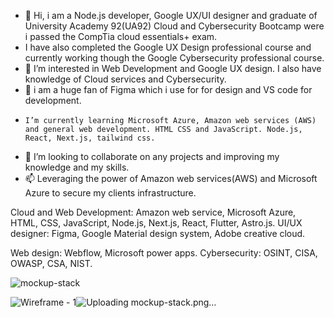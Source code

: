 - 👋 Hi, i am a Node.js developer, Google UX/UI designer and graduate of University Academy 92(UA92) Cloud and Cybersecurity Bootcamp were i passed the CompTia cloud essentials+ exam.
- I have also completed the Google UX Design professional course and currently working though the Google Cybersecurity professional course.
- 👀 I’m interested in Web Development and Google UX design. I also have knowledge of Cloud services and Cybersecurity.
- 🌱 i am a huge fan of Figma which i use for for design and VS code for development.
-     I’m currently learning Microsoft Azure, Amazon web services (AWS) and general web development. HTML CSS and JavaScript. Node.js, React, Next.js, tailwind css.
- 💞️ I’m looking to collaborate on any projects and improving my knowledge and my skills.
- 📫 Leveraging the power of Amazon web services(AWS) and Microsoft Azure to secure my clients infrastructure.

Cloud and Web Development: Amazon web service, Microsoft Azure, HTML, CSS, JavaScript, Node.js, Next.js, React, Flutter, Astro.js. 
UI/UX designer: Figma, Google Material design system, Adobe creative cloud.

Web design: Webflow, Microsoft power apps.
Cybersecurity: OSINT, CISA, OWASP, CSA, NIST.

 ![mockup-stack](https://github.com/tadyPi/tadyPi/assets/129111332/57fe9502-73aa-4e57-a7d2-fd7790d49fba)



![Wireframe - 1](https://github.com/tadyPi/tadyPi/assets/129111332/b6e0e2f5-9dac-4249-a97f-0278160f0a52)![Uploading mockup-stack.png…]()

